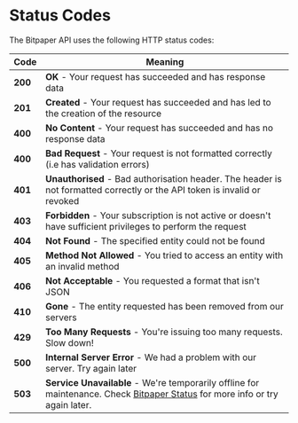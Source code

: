 # Status Codes

The Bitpaper API uses the following HTTP status codes:

Code | Meaning
---------- | -------
**200** | **OK** - Your request has succeeded and has response data
**201** | **Created** - Your request has succeeded and has led to the creation of the resource
**400** | **No Content** - Your request has succeeded and has no response data
**400** | **Bad Request** - Your request is not formatted correctly (i.e has validation errors)
**401** | **Unauthorised** - Bad authorisation header. The header is not formatted correctly or the API token is invalid or revoked
**403** | **Forbidden** - Your subscription is not active or doesn't have sufficient privileges to perform the request
**404** | **Not Found** - The specified entity could not be found
**405** | **Method Not Allowed** - You tried to access an entity with an invalid method
**406** | **Not Acceptable** - You requested a format that isn't JSON
**410** | **Gone** - The entity requested has been removed from our servers
**429** | **Too Many Requests** - You're issuing too many requests. Slow down!
**500** | **Internal Server Error** - We had a problem with our server. Try again later
**503** | **Service Unavailable** - We're temporarily offline for maintenance. Check <a href="https://status.bitpaper.io">Bitpaper Status</a> for more info or try again later.
